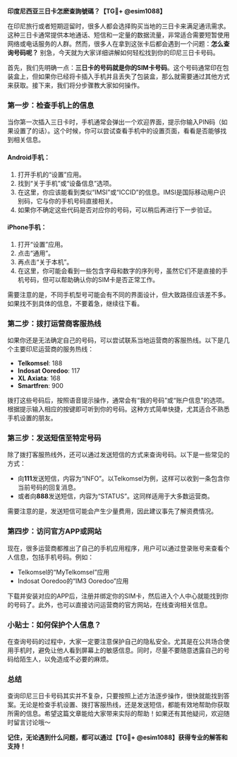 **印度尼西亚三日卡怎麽查詢號碼？【TG💪+ @esim1088】**

在印尼旅行或者短期逗留时，很多人都会选择购买当地的三日卡来满足通讯需求。这种三日卡通常提供本地通话、短信和一定量的数据流量，非常适合需要短暂使用网络或电话服务的人群。然而，很多人在拿到这张卡后都会遇到一个问题：**怎么查询号码呢？** 别急，今天就为大家详细讲解如何轻松找到你的印尼三日卡号码。

首先，我们先明确一点：**三日卡的号码就是你的SIM卡号码**。这个号码通常印在包装盒上，但如果你已经将卡插入手机并且丢失了包装盒，那么就需要通过其他方式来获取。接下来，我们将分步骤教大家如何操作。

### 第一步：检查手机上的信息

当你第一次插入三日卡时，手机通常会弹出一个欢迎界面，提示你输入PIN码（如果设置了的话）。这个时候，你可以尝试查看手机中的设置页面，看看是否能够找到相关信息。

#### Android手机：
1. 打开手机的“设置”应用。
2. 找到“关于手机”或“设备信息”选项。
3. 在这里，你应该能看到类似“IMSI”或“ICCID”的信息。IMSI是国际移动用户识别码，它与你的手机号码直接相关。
4. 如果你不确定这些代码是否对应你的号码，可以稍后再进行下一步验证。

#### iPhone手机：
1. 打开“设置”应用。
2. 点击“通用”。
3. 再点击“关于本机”。
4. 在这里，你可能会看到一些包含字母和数字的序列号，虽然它们不是直接的手机号码，但可以帮助确认你的SIM卡是否正常工作。

需要注意的是，不同手机型号可能会有不同的界面设计，但大致路径应该差不多。如果找不到具体的信息，不要着急，继续往下看。

### 第二步：拨打运营商客服热线

如果你还是无法确定自己的号码，可以尝试联系当地运营商的客服热线。以下是几个主要印尼运营商的服务热线：

- **Telkomsel**: 188
- **Indosat Ooredoo**: 117
- **XL Axiata**: 168
- **Smartfren**: 900

拨打这些号码后，按照语音提示操作，通常会有“我的号码”或“账户信息”的选项。根据提示输入相应的按键即可听到你的号码。这种方式简单快捷，尤其适合不熟悉手机设置的朋友。

### 第三步：发送短信至特定号码

除了拨打客服热线外，还可以通过发送短信的方式来查询号码。以下是一些常见的方式：

- 向**111**发送短信，内容为“INFO”。以Telkomsel为例，这样可以收到一条包含你当前号码的回复消息。
- 或者向**888**发送短信，内容为“STATUS”。这同样适用于大多数运营商。

需要注意的是，发送短信可能会产生少量费用，因此建议事先了解资费情况。

### 第四步：访问官方APP或网站

现在，很多运营商都推出了自己的手机应用程序，用户可以通过登录账号来查看个人信息，包括手机号码。例如：

- Telkomsel的“MyTelkomsel”应用
- Indosat Ooredoo的“IM3 Ooredoo”应用

下载并安装对应的APP后，注册并绑定你的SIM卡，然后进入个人中心就能找到你的号码了。此外，也可以直接访问运营商的官方网站，在线查询相关信息。

### 小贴士：如何保护个人信息？

在查询号码的过程中，大家一定要注意保护自己的隐私安全。尤其是在公共场合使用手机时，避免让他人看到屏幕上的敏感信息。同时，尽量不要随意透露自己的号码给陌生人，以免造成不必要的麻烦。

### 总结

查询印尼三日卡号码其实并不复杂，只要按照上述方法逐步操作，很快就能找到答案。无论是检查手机设置、拨打客服热线，还是发送短信，都能有效地帮助你获取所需的信息。希望这篇文章能给大家带来实际的帮助！如果还有其他疑问，欢迎随时留言讨论哦～

**记住，无论遇到什么问题，都可以通过【TG💪+ @esim1088】获得专业的解答和支持！**